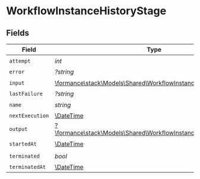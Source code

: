# WorkflowInstanceHistoryStage


## Fields

| Field                                                                                                                          | Type                                                                                                                           | Required                                                                                                                       | Description                                                                                                                    |
| ------------------------------------------------------------------------------------------------------------------------------ | ------------------------------------------------------------------------------------------------------------------------------ | ------------------------------------------------------------------------------------------------------------------------------ | ------------------------------------------------------------------------------------------------------------------------------ |
| `attempt`                                                                                                                      | *int*                                                                                                                          | :heavy_check_mark:                                                                                                             | N/A                                                                                                                            |
| `error`                                                                                                                        | *?string*                                                                                                                      | :heavy_minus_sign:                                                                                                             | N/A                                                                                                                            |
| `input`                                                                                                                        | [\formance\stack\Models\Shared\WorkflowInstanceHistoryStageInput](../../Models/Shared/WorkflowInstanceHistoryStageInput.md)    | :heavy_check_mark:                                                                                                             | N/A                                                                                                                            |
| `lastFailure`                                                                                                                  | *?string*                                                                                                                      | :heavy_minus_sign:                                                                                                             | N/A                                                                                                                            |
| `name`                                                                                                                         | *string*                                                                                                                       | :heavy_check_mark:                                                                                                             | N/A                                                                                                                            |
| `nextExecution`                                                                                                                | [\DateTime](https://www.php.net/manual/en/class.datetime.php)                                                                  | :heavy_minus_sign:                                                                                                             | N/A                                                                                                                            |
| `output`                                                                                                                       | [?\formance\stack\Models\Shared\WorkflowInstanceHistoryStageOutput](../../Models/Shared/WorkflowInstanceHistoryStageOutput.md) | :heavy_minus_sign:                                                                                                             | N/A                                                                                                                            |
| `startedAt`                                                                                                                    | [\DateTime](https://www.php.net/manual/en/class.datetime.php)                                                                  | :heavy_check_mark:                                                                                                             | N/A                                                                                                                            |
| `terminated`                                                                                                                   | *bool*                                                                                                                         | :heavy_check_mark:                                                                                                             | N/A                                                                                                                            |
| `terminatedAt`                                                                                                                 | [\DateTime](https://www.php.net/manual/en/class.datetime.php)                                                                  | :heavy_minus_sign:                                                                                                             | N/A                                                                                                                            |